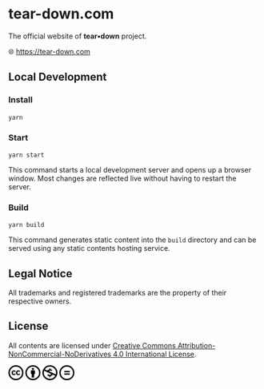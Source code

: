 # tear-down.com

The official website of **tear•down** project.

🌐 https://tear-down.com

## Local Development

### Install

```
yarn
```

### Start

```
yarn start
```

This command starts a local development server and opens up a browser window. Most changes are reflected live without having to restart the server.

### Build

```
yarn build
```

This command generates static content into the `build` directory and can be served using any static contents hosting service.

## Legal Notice

All trademarks and registered trademarks are the property of their respective owners.

## License

All contents are licensed under [Creative Commons Attribution-NonCommercial-NoDerivatives 4.0 International License](https://creativecommons.org/licenses/by-nc-nd/4.0/).

<img src="static/img/cc.svg" width="30" alt="CC" />
<img src="static/img/by.svg" width="30" alt="BY" />
<img src="static/img/nc.svg" width="30" alt="NC" />
<img src="static/img/nd.svg" width="30" alt="ND" />
